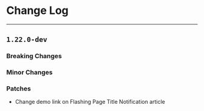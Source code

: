 # Change Log

---
## `1.22.0-dev`

### Breaking Changes

### Minor Changes

### Patches
 - Change demo link on Flashing Page Title Notification article